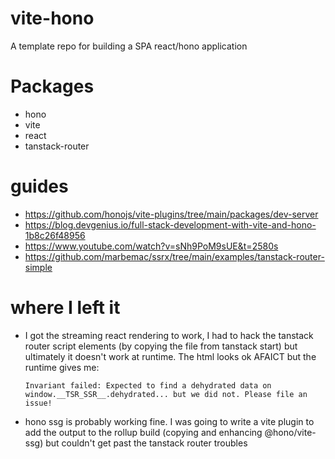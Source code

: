 # vite-hono

A template repo for building a SPA react/hono application

# Packages

- hono
- vite
- react
- tanstack-router

# guides

- https://github.com/honojs/vite-plugins/tree/main/packages/dev-server
- https://blog.devgenius.io/full-stack-development-with-vite-and-hono-1b8c26f48956
- https://www.youtube.com/watch?v=sNh9PoM9sUE&t=2580s
- https://github.com/marbemac/ssrx/tree/main/examples/tanstack-router-simple

# where I left it

- I got the streaming react rendering to work, I had to hack the tanstack
  router script elements (by copying the file from tanstack start) but ultimately
  it doesn't work at runtime. The html looks ok AFAICT but the runtime gives me:
  ```
  Invariant failed: Expected to find a dehydrated data on window.__TSR_SSR__.dehydrated... but we did not. Please file an issue!
  ```
- hono ssg is probably working fine. I was going to write a vite plugin to add
  the output to the rollup build (copying and enhancing @hono/vite-ssg) but
  couldn't get past the tanstack router troubles
